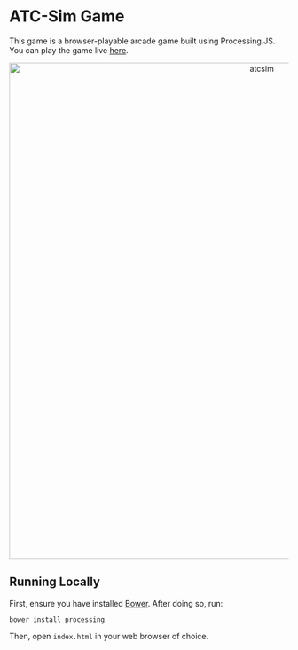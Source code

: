 # ATC-Sim Game

This game is a browser-playable arcade game built using Processing.JS. You can play the game live [here](http://philippeterson.com/games/atcsim/).

<p align="center">
  <img width="895" alt="atcsim" src="https://user-images.githubusercontent.com/1326208/112225719-9951d680-8c03-11eb-924d-e11cd7bf5663.png">
</p>

Running Locally
----

First, ensure you have installed [Bower](https://bower.io/). After doing so, run:

```
bower install processing
```

Then, open `index.html` in your web browser of choice.
